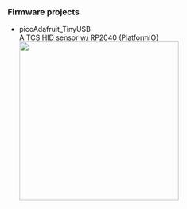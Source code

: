 ### Firmware projects

- picoAdafruit_TinyUSB <br>
  A TCS HID sensor w/ RP2040 (PlatformIO) <br>
  <img src="../pic/picoTinyUSB.png" width=320> <br>
